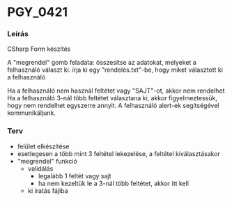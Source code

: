 # PGY_0421 

### Leírás

CSharp Form készítés

A "megrendel" gomb feladata:
összesítse az adatokat, melyeket a felhasználó választ ki.
írja ki egy "rendelés.txt"-be, hogy miket választott ki a felhasználó

Ha a felhasználó nem használ feltétet vagy "SAJT"-ot, akkor nem rendelhet
Ha a felhasználó 3-nál több feltétet választana ki, akkor figyelmeztessük, hogy nem rendelhet egyszerre annyit.
A felhasználó alert-ek segítségével kommunikáljunk.


### Terv

- felület elkészítése
- esetlegesen a több mint 3 feltétel lekezelése, a feltétel kiválasztásakor
- "megrendel" funkció
  - validálás
    - legalább 1 feltét vagy sajt
    - ha nem kezeltük le a 3-nál több feltétet, akkor itt kell
  - ki íratás fájlba
